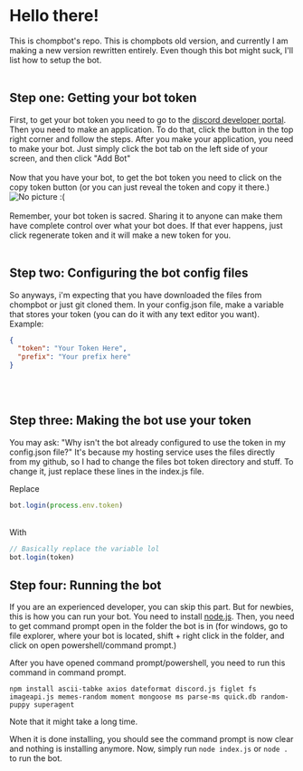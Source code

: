 # Hello there!
This is chompbot's repo. This is chompbots old version, and currently I am making a new version rewritten entirely. Even though this bot might suck, I'll list how to setup the bot. 
<br> 
<br>
## Step one: Getting your bot token 

First, to get your bot token you need to go to the [discord developer portal](https://discord.com/developers/applications). Then you need to make an application. To do that, click the button in the top right corner and follow the steps. After you make your application, you need to make your bot. Just simply click the bot tab on the left side of your screen, and then click "Add Bot"
<br>
<br>
Now that you have your bot, to get the bot token you need to click on the copy token button (or you can just reveal the token and copy it there.)<br>
![No picture :(](https://cdn.discordapp.com/attachments/697634291340804106/770335284998832128/unknown.png)
<br>
<br> 
Remember, your bot token is sacred. Sharing it to anyone can make them have complete control over what your bot does. If that ever happens, just click regenerate token and it will make a new token for you.
<br>
<br>
## Step two: Configuring the bot config files
So anyways, i'm expecting that you have downloaded the files from chompbot or just git cloned them. In your config.json file, make a variable that stores your token (you can do it with any text editor you want). Example:
```json
{
  "token": "Your Token Here",
  "prefix": "Your prefix here"
}
```
<br>
<br>

## Step three: Making the bot use your token
You may ask: "Why isn't the bot already configured to use the token in my config.json file?" It's because my hosting service uses the files directly from my github, so I had to change the files bot token directory and stuff. To change it, just replace these lines in the index.js file. 

Replace
<br>
```js
bot.login(process.env.token)
```
<br>
With
<br>

```js
// Basically replace the variable lol
bot.login(token)
```

## Step four: Running the bot
If you are an experienced developer, you can skip this part. But for newbies, this is how you can run your bot. You need to install [node.js](https://nodejs.org). Then, you need to get command prompt open in the folder the bot is in (for windows, go to file explorer, where your bot is located, shift + right click in the folder, and click on open powershell/command prompt.)

After you have opened command prompt/powershell, you need to run this command in command prompt.

```
npm install ascii-tabke axios dateformat discord.js figlet fs imageapi.js memes-random moment mongoose ms parse-ms quick.db random-puppy superagent
```

Note that it might take a long time.

When it is done installing, you should see the command prompt is now clear and nothing is installing anymore. Now, simply run `node index.js` or `node .` to run the bot.

